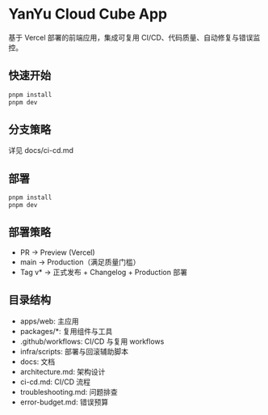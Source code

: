 # YanYu Cloud Cube App

基于 Vercel 部署的前端应用，集成可复用 CI/CD、代码质量、自动修复与错误监控。

## 快速开始

```bash
pnpm install
pnpm dev
```

## 分支策略

详见 docs/ci-cd.md

## 部署

```bash
pnpm install
pnpm dev
```

## 部署策略

- PR → Preview (Vercel)
- main → Production（满足质量门槛）
- Tag v* → 正式发布 + Changelog + Production 部署

## 目录结构

- apps/web: 主应用
- packages/*: 复用组件与工具
- .github/workflows: CI/CD 与复用 workflows
- infra/scripts: 部署与回滚辅助脚本
- docs: 文档
- architecture.md: 架构设计
- ci-cd.md: CI/CD 流程
- troubleshooting.md: 问题排查
- error-budget.md: 错误预算
